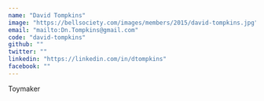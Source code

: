 ```yaml
---
name: "David Tompkins"
image: "https://bellsociety.com/images/members/2015/david-tompkins.jpg"
email: "mailto:Dn.Tompkins@gmail.com"
code: "david-tompkins"
github: ""
twitter: ""
linkedin: "https://linkedin.com/in/dtompkins"
facebook: ""
---
```

Toymaker